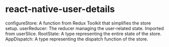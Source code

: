 # react-native-user-details
configureStore: A function from Redux Toolkit that simplifies the store setup. userReducer: The reducer managing the user-related state. Imported from userSlice. RootState: A type representing the entire state of the store. AppDispatch: A type representing the dispatch function of the store.

